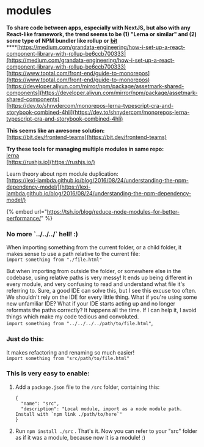 # modules

**To share code between apps, especially with NextJS, but also with any React-like framework, the trend seems to be \(1\) "Lerna or similar" and \(2\) some type of NPM bundler like rollup or** [**bit**](https://bit.dev/frontend-teams)  
****[https://medium.com/grandata-engineering/how-i-set-up-a-react-component-library-with-rollup-be6ccb700333](https://medium.com/grandata-engineering/how-i-set-up-a-react-component-library-with-rollup-be6ccb700333)  
[https://www.toptal.com/front-end/guide-to-monorepos](https://www.toptal.com/front-end/guide-to-monorepos)  
[https://developer.aliyun.com/mirror/npm/package/assetmark-shared-components](https://developer.aliyun.com/mirror/npm/package/assetmark-shared-components)  
[https://dev.to/shnydercom/monorepos-lerna-typescript-cra-and-storybook-combined-4hli](https://dev.to/shnydercom/monorepos-lerna-typescript-cra-and-storybook-combined-4hli)

**This seems like an awesome solution:**  
[https://bit.dev/frontend-teams](https://bit.dev/frontend-teams)

**Try these tools for managing multiple modules in same repo:**  
[lerna](https://doppelmutzi.github.io/monorepo-lerna-yarn-workspaces/)  
[https://rushjs.io](https://rushjs.io/)

Learn theory about npm module duplication:  
[https://lexi-lambda.github.io/blog/2016/08/24/understanding-the-npm-dependency-model/](https://lexi-lambda.github.io/blog/2016/08/24/understanding-the-npm-dependency-model/)

{% embed url="https://tsh.io/blog/reduce-node-modules-for-better-performance/" %}

### No more \`../../../\` hell! :\)

When importing something from the current folder, or a child folder, it makes sense to use a path relative to the current file:  
`import something from "./file.html"`

But when importing from outside the folder, or somewhere else in the codebase, using relative paths is very messy! It ends up being different in every module, and very confusing to read and understand what file it's referring to. Sure, a good IDE can solve this, but I see this excuse too often. We shouldn't rely on the IDE for every little thing. What if you're using some new unfamiliar IDE? What if your IDE starts acting up and no longer reformats the paths correctly? It happens all the time. If I can help it, I avoid things which make my code tedious and convoluted.  
`import something from "../../../../path/to/file.html"`, 

### Just do this:

It makes refactoring and renaming so much easier!  
`import something from "src/path/to/file.html"` 

### This is very easy to enable:

1. Add a `package.json` file to the `/src` folder, containing this:

   ```text
   {
     "name": "src",
     "description": "Local module, import as a node module path. Install with `npm link ./path/to/here`"
   } 
   ```

2. Run `npm install ./src` . That's it. Now you can refer to your "src" folder as if it was a module, because now it is a module! :\) 



